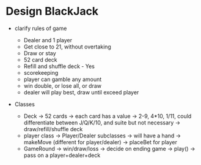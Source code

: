 # Design BlackJack

- clarify rules of game
    - Dealer and 1 player
    - Get close to 21, without overtaking
    - Draw or stay
    - 52 card deck
    - Refill and shuffle deck - Yes
    - scorekeeping
    - player can gamble any amount
    - win double, or lose all, or draw
    - dealer will play best, draw until exceed player

- Classes
    - Deck -> 52 cards -> each card has a value -> 2-9, 4*10, 1/11, could differentiate between J/Q/K/10, and suite but not necessary -> draw/refill/shuffle deck
    - player class -> Player/Dealer subclasses -> will have a hand -> makeMove (different for player/dealer) -> placeBet for player
    - GameRound -> win/draw/loss -> decide on ending game -> play() -> pass on a player+dealer+deck